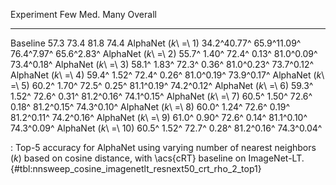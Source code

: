 Experiment                     Few         Med.        Many     Overall
---------------------  -----------  -----------  ----------  ----------
Baseline                      57.3         73.4        81.8        74.4
AlphaNet (_k_\ =\ 1)   34.2^40.77^  65.9^11.09^  76.4^7.97^  65.6^2.83^
AlphaNet (_k_\ =\ 2)   55.7^ 1.40^  72.4^ 0.13^  81.0^0.09^  73.4^0.18^
AlphaNet (_k_\ =\ 3)   58.1^ 1.83^  72.3^ 0.36^  81.0^0.23^  73.7^0.12^
AlphaNet (_k_\ =\ 4)   59.4^ 1.52^  72.4^ 0.26^  81.0^0.19^  73.9^0.17^
AlphaNet (_k_\ =\ 5)   60.2^ 1.70^  72.5^ 0.25^  81.1^0.19^  74.2^0.12^
AlphaNet (_k_\ =\ 6)   59.3^ 1.52^  72.6^ 0.31^  81.2^0.16^  74.1^0.15^
AlphaNet (_k_\ =\ 7)   60.5^ 1.50^  72.6^ 0.18^  81.2^0.15^  74.3^0.10^
AlphaNet (_k_\ =\ 8)   60.0^ 1.24^  72.6^ 0.19^  81.2^0.11^  74.2^0.16^
AlphaNet (_k_\ =\ 9)   61.0^ 0.90^  72.6^ 0.14^  81.1^0.10^  74.3^0.09^
AlphaNet (_k_\ =\ 10)  60.5^ 1.52^  72.7^ 0.28^  81.2^0.16^  74.3^0.04^

: Top-5 accuracy for AlphaNet using varying number of nearest neighbors (_k_) based on cosine distance, with \acs{cRT} baseline on ImageNet-LT. {#tbl:nnsweep_cosine_imagenetlt_resnext50_crt_rho_2_top1}
